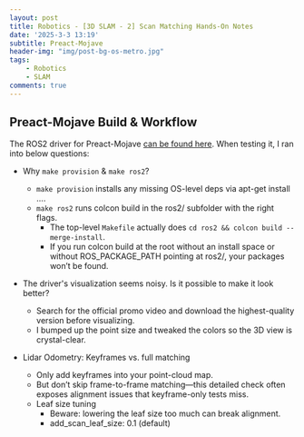 ```yaml
---
layout: post
title: Robotics - [3D SLAM - 2] Scan Matching Hands-On Notes
date: '2025-3-3 13:19'
subtitle: Preact-Mojave
header-img: "img/post-bg-os-metro.jpg"
tags:
    - Robotics
    - SLAM
comments: true
---
```


## Preact-Mojave Build & Workflow

The ROS2 driver for Preact-Mojave [can be found here](https://github.com/preact-tech/tofcore_ros). When testing it, I ran into below questions:

- Why `make provision` & `make ros2`?
    - `make provision` installs any missing OS-level deps via apt-get install ….
    - `make ros2` runs colcon build in the ros2/ subfolder with the right flags.
        - The top-level `Makefile` actually does `cd ros2 && colcon build --merge-install`.
        - If you run colcon build at the root without an install space or without ROS_PACKAGE_PATH pointing at ros2/, your packages won’t be found.

- The driver's visualization seems noisy. Is it possible to make it look better?
    - Search for the official promo video and download the highest-quality version before visualizing.
    - I bumped up the point size and tweaked the colors so the 3D view is crystal-clear.

- Lidar Odometry: Keyframes vs. full matching
    - Only add keyframes into your point-cloud map.
    - But don’t skip frame-to-frame matching—this detailed check often exposes alignment issues that keyframe-only tests miss.
    - Leaf size tuning
        - Beware: lowering the leaf size too much can break alignment.
        - add_scan_leaf_size: 0.1 (default)
